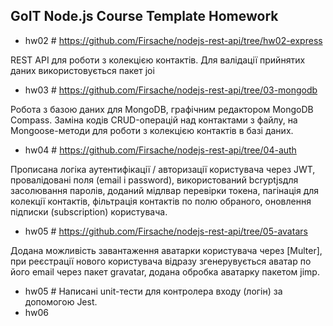 ## GoIT Node.js Course Template Homework

- hw02 # https://github.com/Firsache/nodejs-rest-api/tree/hw02-express

REST API для роботи з колекцією контактів.
Для валідації прийнятих даних використовується пакет joi

- hw03 # https://github.com/Firsache/nodejs-rest-api/tree/03-mongodb

Робота з базою даних для MongoDB, графічним редактором MongoDB Compass.
Заміна кодів CRUD-операцій над контактами з файлу, на Mongoose-методи для роботи з колекцією контактів в базі даних.

- hw04 # https://github.com/Firsache/nodejs-rest-api/tree/04-auth

Прописана логіка аутентифікації / авторизації користувача через JWT, провалідовані поля (email і password), використований bcryptjsдля засолювання паролів, доданий мідлвар перевірки токена, пагінація для колекції контактів, фільтрація контактів по полю обраного, оновлення підписки (subscription) користувача.

- hw05 # https://github.com/Firsache/nodejs-rest-api/tree/05-avatars

Додана можливість завантаження аватарки користувача через [Multer], при реєстрації нового користувача відразу згенерувується аватар по його email через пакет gravatar, додана обробка аватарку пакетом jimp.

- hw05 #
  Написані unit-тести для контролера входу (логін) за допомогою Jest.
- hw06

